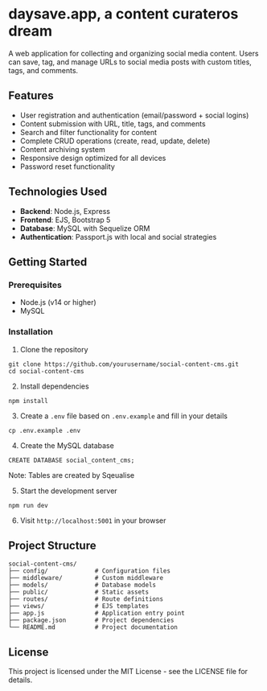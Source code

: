 # daysave.app, a content curateros dream

A web application for collecting and organizing social media content. Users can save, tag, and manage URLs to social media posts with custom titles, tags, and comments.

## Features

- User registration and authentication (email/password + social logins)
- Content submission with URL, title, tags, and comments
- Search and filter functionality for content
- Complete CRUD operations (create, read, update, delete)
- Content archiving system
- Responsive design optimized for all devices
- Password reset functionality

## Technologies Used

- **Backend**: Node.js, Express
- **Frontend**: EJS, Bootstrap 5
- **Database**: MySQL with Sequelize ORM
- **Authentication**: Passport.js with local and social strategies

## Getting Started

### Prerequisites

- Node.js (v14 or higher)
- MySQL

### Installation

1. Clone the repository
```
git clone https://github.com/yourusername/social-content-cms.git
cd social-content-cms
```

2. Install dependencies
```
npm install
```

3. Create a `.env` file based on `.env.example` and fill in your details
```
cp .env.example .env
```

4. Create the MySQL database
```
CREATE DATABASE social_content_cms;
```
Note: Tables are created by Sqeualise

5. Start the development server
```
npm run dev
```

6. Visit `http://localhost:5001` in your browser

## Project Structure

```
social-content-cms/
├── config/             # Configuration files
├── middleware/         # Custom middleware
├── models/             # Database models
├── public/             # Static assets
├── routes/             # Route definitions
├── views/              # EJS templates
├── app.js              # Application entry point
├── package.json        # Project dependencies
└── README.md           # Project documentation
```

## License

This project is licensed under the MIT License - see the LICENSE file for details.
